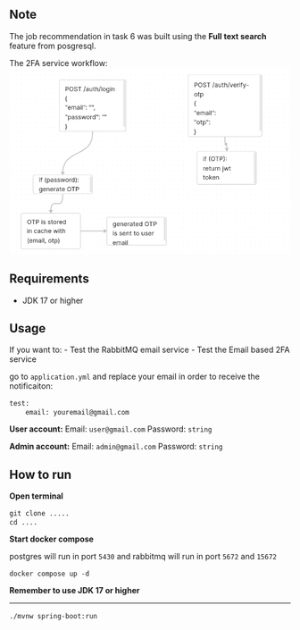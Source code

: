 ## Note
The job recommendation in task 6 was built using the **Full text search** feature from posgresql.

The 2FA service workflow:
![](./2fa.png)


## Requirements
- JDK 17 or higher

## Usage
If you want to: 
    - Test the RabbitMQ email service
    - Test the Email based 2FA service

go to `application.yml` and replace your email in order to receive the notificaiton:
```
test:
    email: youremail@gmail.com
```
**User account:** 
Email: `user@gmail.com` Password: `string`

**Admin account:** Email: `admin@gmail.com` Password: `string`
## How to run
**Open terminal**
```
git clone .....
cd ....
```
**Start docker compose**

postgres will run in port `5430` and rabbitmq will run in port `5672` and `15672` 
```
docker compose up -d
```

**Remember to use JDK 17 or higher**

****

```
./mvnw spring-boot:run
```

